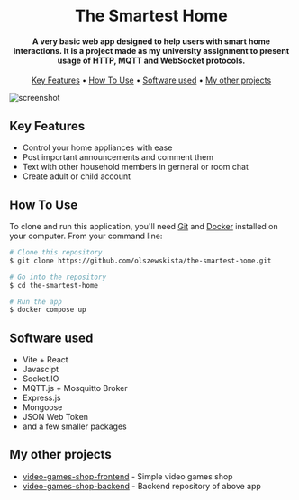 
<h1 align="center">
  <br>
  The Smartest Home
  <br>
</h1>

<h4 align="center">A very basic web app designed to help users with smart home interactions. It is a project made as my university assignment to present usage of HTTP, MQTT and WebSocket protocols.</h4>

<p align="center">
  <a href="#key-features">Key Features</a> •
  <a href="#how-to-use">How To Use</a> •
  <a href="#software-used">Software used</a> •
  <a href="#my-other-projects">My other projects</a>
</p>

![screenshot](https://imgur.com/sXy2Zdh.png)

## Key Features

* Control your home appliances with ease
* Post important announcements and comment them
* Text with other household members in gerneral or room chat
* Create adult or child account

## How To Use

To clone and run this application, you'll need [Git](https://git-scm.com) and [Docker](https://www.docker.com/products/docker-desktop/) installed on your computer. From your command line:

```bash
# Clone this repository
$ git clone https://github.com/olszewskista/the-smartest-home.git

# Go into the repository
$ cd the-smartest-home

# Run the app
$ docker compose up
```

## Software used

- Vite + React
- Javascipt
- Socket.IO
- MQTT.js + Mosquitto Broker
- Express.js
- Mongoose
- JSON Web Token
- and a few smaller packages

## My other projects

- [video-games-shop-frontend](https://github.com/olszewskista/video-games-shop-frontend) - Simple video games shop
- [video-games-shop-backend](https://github.com/olszewskista/video-games-shop-frontend) - Backend repository of above app

